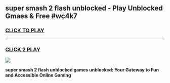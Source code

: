 
## super smash 2 flash unblocked - Play Unblocked Gmaes & Free #wc4k7
<h3>
<a href="https://news.freeplayer.one?title=super_smash_2_flash_unblocked&ref=24F">CLICK TO PLAY</a></h3>
<hr>

<h3>
<a href="https://news.freeplayer.one?title=super_smash_2_flash_unblocked&ref=24F">CLICK 2 PLAY</a>
  
</h3>

<a href="https://news.freeplayer.one?title=super_smash_2_flash_unblocked&ref=24F/"><img src="https://clearcache.store/games.png"></a>


**super smash 2 flash unblocked games unblocked: Your Gateway to Fun and Accessible Online Gaming**
